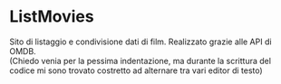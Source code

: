 # ListMovies
Sito di listaggio e condivisione dati di film. Realizzato grazie alle API di OMDB.<br>
(Chiedo venia per la pessima indentazione, ma durante la scrittura del codice mi sono trovato costretto ad alternare tra vari editor di testo)
